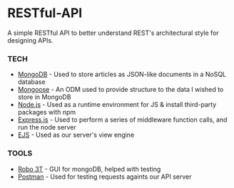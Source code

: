 # RESTful-API
A simple RESTful API to better understand REST's architectural style for designing APIs.  

### TECH
* [MongoDB](https://www.mongodb.com/) - Used to store articles as JSON-like documents in a NoSQL database 
* [Mongoose](https://mongoosejs.com/) - An ODM used to provide structure to the data I wished to store in MongoDB
* [Node.js](https://nodejs.dev/) - Used as a runtime environment for JS & install third-party packages with npm
* [Express.js](https://expressjs.com/) - Used to perform a series of middleware function calls, and run the node server 
* [EJS](https://ejs.co/) - Used as our server's view engine

### TOOLS
- [Robo 3T](https://robomongo.org/) - GUI for mongoDB, helped with testing
- [Postman](https://www.postman.com/) - Used for testing requests againts our API server 
